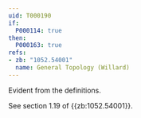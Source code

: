 ```yaml
---
uid: T000190
if:
  P000114: true
then:
  P000163: true
refs:
- zb: "1052.54001"
  name: General Topology (Willard)
---
```


Evident from the definitions.

See section 1.19 of {{zb:1052.54001}}.
